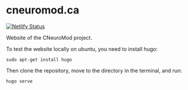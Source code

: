 # cneuromod.ca
[![Netlify Status](https://api.netlify.com/api/v1/badges/13496ec5-9f1c-4b6a-868e-48e301b65680/deploy-status)](https://app.netlify.com/sites/awesome-meitner-9dc66e/deploys)

Website of the CNeuroMod project.

To test the website locally on ubuntu, you need to install hugo:
```
sudo apt-get install hugo
```
Then clone the repository, move to the directory in the terminal, and run:
```
hugo serve
```


